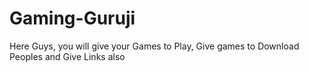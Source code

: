 # Gaming-Guruji
Here Guys, you will give your Games to Play, Give games to Download Peoples and Give Links also
